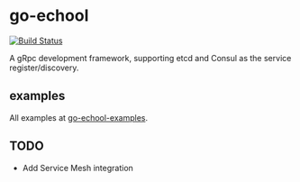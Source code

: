 # go-echool
[![Build Status](https://travis-ci.org/echool/go-echool.svg?branch=master)](https://travis-ci.org/echool/go-echool)

A gRpc development framework, supporting etcd and Consul as the service register/discovery.

## examples
All examples at [go-echool-examples](https://github.com/echool/go-echool-examples).

## TODO
- Add Service Mesh integration